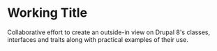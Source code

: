 # Working Title

Collaborative effort to create an outside-in view on Drupal 8's classes, interfaces and traits along with practical examples of their use.

